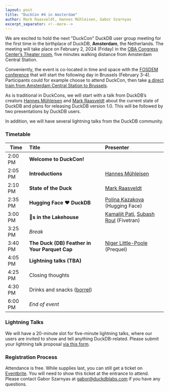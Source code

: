 ```yaml
---
layout: post
title: "DuckCon #4 in Amsterdam"
author: Mark Raasveldt, Hannes Mühleisen, Gabor Szarnyas
excerpt_separator: <!--more-->
---
```



We are excited to hold the next "DuckCon" DuckDB user group meeting for the first time in the birthplace of DuckDB, **Amsterdam**, the Netherlands. The meeting will take place on February 2, 2024 (Friday) in the [OBA Congress Center’s Theater room](https://www.obacongres.nl/congres-&-beurs), five minutes walking distance from Amsterdam Central Station.

Conveniently, the event is co-located in time and space with the [FOSDEM conference](https://fosdem.org/2024/) that will start the following day in Brussels (February 3-4). Participants could for example choose to attend DuckCon, then take [a direct train from Amsterdam Central Station to Brussels](https://www.thetrainline.com/book/results?origin=urn%3Atrainline%3Ageneric%3Aloc%3A5894&destination=urn%3Atrainline%3Ageneric%3Aloc%3A5974&outwardDate=2024-02-02T18%3A15%3A00&outwardDateType=departAfter&journeySearchType=single&passengers%5B%5D=1996-10-04%7Cd34963f0-4e57-422e-a8be-848783b83a2d&directSearch=false&selectedOutward=C1SRpGy5UVI%3D%3ACwVMIYhanGk%3D%3AStandard).

As is traditional in DuckCons, we will start with a talk from DuckDB’s creators [Hannes Mühleisen](https://hannes.muehleisen.org/) and [Mark Raasveldt](https://mytherin.github.io/) about the current state of DuckDB and plans for releasing DuckDB version 1.0. This will be followed by two presentations by DuckDB users.

In addition, we will have several lightning talks from the DuckDB community.

### Timetable

| Time    | Title                                                              | Presenter                                                                                                                               |
| ------- | :----------------------------------------------------------------- | :-------------------------------------------------------------------------------------------------------------------------------------- |
| 2:00 PM | **Welcome to DuckCon!**                                            |                                                                                                                                         |
| 2:05 PM | **Introductions**                                                  | [Hannes Mühleisen](https://hannes.muehleisen.org/)                                                                                      |
| 2:10 PM | **State of the Duck**                                              | [Mark Raasveldt](https://mytherin.github.io/)                                                                                           |
| 2:35 PM | **Hugging Face ❤️ DuckDB**                                          | [Polina Kazakova](https://huggingface.co/polinaeterna) (Hugging Face)                                                                   |
| 3:00 PM | **🦆s in the Lakehouse**                                           | [Kamaljit Pati](https://www.linkedin.com/in/kamaljit-pati-83909a38/), [Subash Roul](https://www.linkedin.com/in/subashroul/) (Fivetran) |
| 3:25 PM | _Break_                                                            |                                                                                                                                         |
| 3:40 PM | **The Duck (DB) Feather in Your Parquet Cap**                      | [Niger Little-Poole](https://www.linkedin.com/in/nlittlepoole/) (Prequel)                                                               |
| 4:05 PM | **Lightning talks (TBA)**                                          |                                                                                                                                         |
| 4:25 PM | Closing thoughts                                                   |                                                                                                                                         |
| 4:30 PM | Drinks and snacks ([borrel](https://nl.wikipedia.org/wiki/borrel)) |                                                                                                                                         |
| 6:00 PM | _End of event_                                                     |

### Lightning Talks

We will have a 20-minute slot for five-minute lightning talks, where our users are invited to show and tell anything DuckDB-related. Please submit your lightning talk proposal [via this form](https://docs.google.com/forms/d/e/1FAIpQLSdvjwFtYXrOq6vTRTs_JqEK4Pf9BBQR3ad-NGDwG84E15fFlQ/viewform).

### Registration Process

Attendance is free. While supplies last, you can still get a ticket on [Eventbrite](https://www.eventbrite.com/e/duckcon-4-amsterdam-tickets-733383609117). You will need to show this ticket at the entrance to attend. Please contact Gabor Szarnyas at [gabor@duckdblabs.com](mailto:gabor@duckdblabs.com) if you have any questions.
